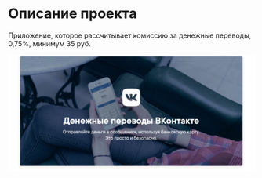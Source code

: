 # Описание проекта

Приложение, которое рассчитывает комиссию за денежные переводы, 0,75%, минимум 35 руб.

![](/vk-pay.png)